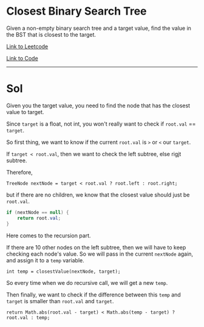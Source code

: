 # Closest Binary Search Tree

Given a non-empty binary search tree and a target value, find the value in the BST that is closest to the target.



[Link to Leetcode](https://leetcode.com/problems/closest-binary-search-tree-value/)

[Link to Code](ClosestBST.java)



--------------------------------------

# Sol

Given you the target value, you need to find the node that has the closest value to target.

Since `target` is a float, not int, you won't really want to check if `root.val` == `target`.

So first thing, we want to know if the current `root.val` is `>` or `<` our `target`.


If `target < root.val`, then we want to check the left subtree, else rigjt subtree.

Therefore,

`TreeNode nextNode = target < root.val ? root.left : root.right;`

but if there are no children, we know that the closest value should just be `root.val`.


```java
if (nextNode == null) {
	return root.val;
}
```

Here comes to the recursion part.


If there are 10 other nodes on the left subtree, then we will have to keep checking each node's value.
So we will pass in the current `nextNode` again, and assign it to a `temp` variable.

`int temp = closestValue(nextNode, target);`

So every time when we do recursive call, we will get a new `temp`.


Then finally, we want to check if the difference between this `temp` and `target` is smaller
than `root.val` and `target`.


`return Math.abs(root.val - target) < Math.abs(temp - target) ? root.val : temp;`









